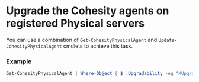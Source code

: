 # Upgrade the Cohesity agents on registered Physical servers
You can use a combination of `Get-CohesityPhysicalAgent` and `Update-CohesityPhysicalAgent` cmdlets to achieve this task.

### Example
```powershell
Get-CohesityPhysicalAgent | Where-Object { $_.Upgradability -eq "KUpgradable" } | Update-CohesityPhysicalAgent
```
